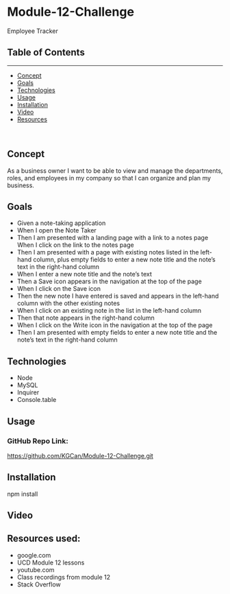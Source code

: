 # Module-12-Challenge
Employee Tracker

## Table of Contents

---

- [Concept](#concept)
- [Goals](#goals)
- [Technologies](#technologies)
- [Usage](#usage)
- [Installation](#installation)
- [Video](#video)
- [Resources](#resources)

&nbsp;

## Concept
As a business owner I want to be able to view and manage the departments, roles, and employees in my company so that I can organize and plan my business.

## Goals
- Given a note-taking application
- When I open the Note Taker
- Then I am presented with a landing page with a link to a notes page
When I click on the link to the notes page
- Then I am presented with a page with existing notes listed in the left-hand column, plus empty fields to enter a new note title and the note’s text in the right-hand column
- When I enter a new note title and the note’s text
- Then a Save icon appears in the navigation at the top of the page
- When I click on the Save icon
- Then the new note I have entered is saved and appears in the left-hand column with the other existing notes
- When I click on an existing note in the list in the left-hand column
- Then that note appears in the right-hand column
- When I click on the Write icon in the navigation at the top of the page
- Then I am presented with empty fields to enter a new note title and the note’s text in the right-hand column

## Technologies 

- Node
- MySQL
- Inquirer
- Console.table

## Usage

### GitHub Repo Link:
https://github.com/KGCan/Module-12-Challenge.git

## Installation

npm install

## Video



## Resources used:

- google.com
- UCD Module 12 lessons
- youtube.com
- Class recordings from module 12
- Stack Overflow
